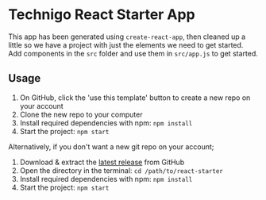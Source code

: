 # Technigo React Starter App  
This app has been generated using `create-react-app`, then cleaned up a little so we have a project with just the elements we need to get started.  Add components in the `src` folder and use them in `src/app.js` to get started.  

## Usage  
1. On GitHub, click the 'use this template' button to create a new repo on your account 
2. Clone the new repo to your computer 
3. Install required dependencies with npm: `npm install` 
4. Start the project: `npm start` 

 Alternatively, if you don't want a new git repo on your account;  
 1. Download & extract the [latest release](https://github.com/Technigo/react-starter/releases/latest) from GitHub 
 2. Open the directory in the terminal: `cd /path/to/react-starter` 
 3. Install required dependencies with npm: `npm install` 
 4. Start the project: `npm start`


